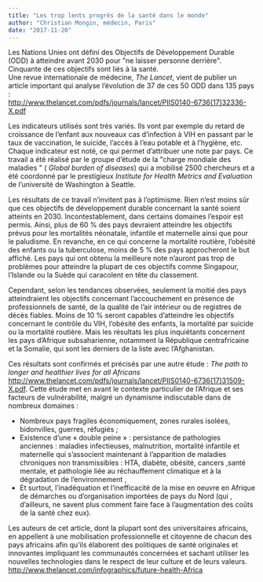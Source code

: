 ```yaml
---
title: "Les trop lents progrès de la santé dans le monde"
author: "Christian Mongin, médecin, Paris"
date: "2017-11-20"
---
```


Les Nations Unies ont défini des Objectifs de Développement Durable (ODD) à atteindre avant 2030 pour  "ne laisser personne derrière". Cinquante de ces objectifs sont liés à la santé.        
Une revue internationale de médecine, *The Lancet*, vient de publier un article important qui analyse  l’évolution de 37 de ces 50 ODD dans 135 pays :  
<http://www.thelancet.com/pdfs/journals/lancet/PIIS0140-6736(17)32336-X.pdf>

Les indicateurs utilisés sont très variés. Ils vont par exemple du retard de croissance de l’enfant aux nouveaux cas d’infection à VIH en passant par le taux de vaccination, le suicide, l’accès à l’eau potable et à l’hygiène, etc. 
Chaque indicateur est noté, ce qui permet d’attribuer une note par pays.
Ce travail a été réalisé par le groupe d’étude de la "charge mondiale des maladies "  ( *Global burden of diseases*) qui a mobilisé 2500 chercheurs et a été coordonné par le prestigieux *Institute for Health Metrics and Evaluation* de l’université de Washington à Seattle.

Les résultats de ce travail n’invitent pas à l’optimisme.
Rien n’est moins sûr que ces objectifs de développement durable concernant la santé soient atteints en 2030.
Incontestablement, dans certains domaines l’espoir est permis. Ainsi, plus de 60 % des pays devraient atteindre les objectifs prévus pour les mortalités néonatale, infantile et maternelle ainsi que pour le paludisme. 
En revanche, en ce qui concerne la mortalité routière, l’obésité des enfants ou la tuberculose, moins de 5 % des pays approcheront le but affiché.
Les pays qui ont obtenu la meilleure note n’auront pas trop de problèmes pour atteindre la plupart de ces objectifs comme Singapour, l’Islande ou la Suède qui caracolent en tête du classement. 

Cependant, selon les tendances observées, seulement la moitié des pays atteindraient les objectifs concernant l’accouchement en présence de professionnels de santé, de la qualité de l’air intérieur ou de registres de décès fiables. Moins de 10 %  seront capables d’atteindre les objectifs concernant le contrôle du VIH, l’obésité des enfants, la mortalité par suicide ou la mortalité routière.
Mais les résultats les plus inquiétants concernent les pays d’Afrique subsaharienne, notamment la République centrafricaine et la Somalie, qui sont les derniers de la liste avec l’Afghanistan.

Ces résultats sont confirmés et précisés par une autre étude : *The path to longer and healthier lives for all Africans*
<http://www.thelancet.com/pdfs/journals/lancet/PIIS0140-6736(17)31509-X.pdf>. Cette étude met en avant le contexte particulier de l’Afrique et ses facteurs de vulnérabilité, malgré un dynamisme indiscutable dans de nombreux domaines :
- Nombreux pays fragiles économiquement, zones rurales isolées, bidonvilles, guerres, réfugiés ;
- Existence d’une « double peine » : persistance de pathologies anciennes : maladies infectieuses, malnutrition, mortalité infantile et maternelle qui s’associent maintenant à l’apparition de maladies chroniques non transmissibles : HTA, diabète, obésité, cancers ,santé mentale, et pathologie liée au réchauffement climatique et à la dégradation de l’environnement ,
- Et surtout, l’inadéquation et l’inefficacité de la mise en oeuvre en Afrique de démarches ou d’organisation importées de pays du Nord (qui , d’ailleurs, ne savent plus comment faire face à l’augmentation des coûts de la santé chez eux).

Les auteurs de cet article, dont la plupart sont des universitaires africains,  en appellent à une mobilisation professionnelle et citoyenne de chacun des pays africains afin qu’ils élaborent des politiques de santé originales et innovantes impliquant les communautés concernées et sachant utiliser les nouvelles technologies dans le respect de leur culture et de leurs valeurs.
<http://www.thelancet.com/infographics/future-health-Africa>